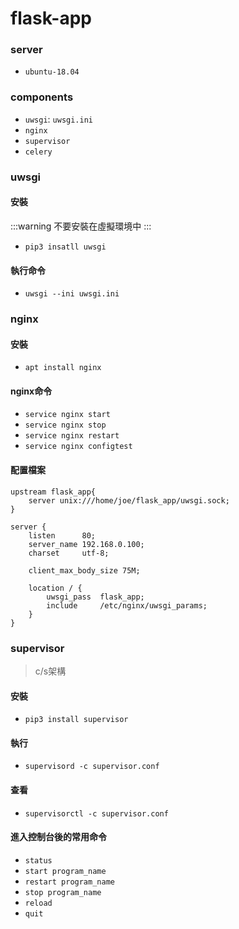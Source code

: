 # flask-app
### server
- `ubuntu-18.04`

### components
- `uwsgi`: `uwsgi.ini`
- `nginx`
- `supervisor`
- `celery`

### uwsgi
#### 安裝
:::warning
不要安裝在虛擬環境中
:::
* `pip3 insatll uwsgi`

#### 執行命令
* `uwsgi --ini uwsgi.ini`

### nginx
#### 安裝
* `apt install nginx`

#### nginx命令
* `service nginx start`
* `service nginx stop`
* `service nginx restart`
* `service nginx configtest`

#### 配置檔案
```bash=
upstream flask_app{
    server unix:///home/joe/flask_app/uwsgi.sock;
}

server {
    listen      80;
    server_name 192.168.0.100;
    charset     utf-8;

    client_max_body_size 75M;

    location / {
        uwsgi_pass  flask_app;
        include     /etc/nginx/uwsgi_params;
    }
}
```

### supervisor
> c/s架構
#### 安裝
* `pip3 install supervisor`

#### 執行
* `supervisord -c supervisor.conf`

#### 查看
* `supervisorctl -c supervisor.conf`

#### 進入控制台後的常用命令
* `status`
* `start program_name`
* `restart program_name`
* `stop program_name`
* `reload`
* `quit`

